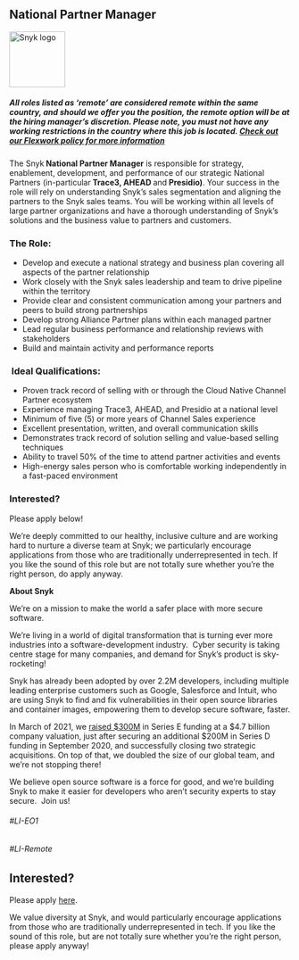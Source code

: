 National Partner Manager
---

<img src="https://res.cloudinary.com/snyk/image/upload/v1537345894/press-kit/brand/logo-black.png" width="100" alt="Snyk logo" />

<h5><span data-sheets-formula-bar-text-style="font-size:13px;color:#000000;font-weight:normal;text-decoration:none;font-family:'Arial';font-style:normal;text-decoration-skip-ink:none;">All roles listed as ‘remote’ are considered remote within the same country, and should we offer you the position, the remote option will be at the hiring manager’s discretion. Please note, you must not have any working restrictions in the country where this job is located. </span><a href="https://snyk.io/blog/introducing-flex-work-the-future-of-work-at-snyk/" target="_blank" data-sheets-formula-bar-text-link="https://snyk.io/blog/introducing-flex-work-the-future-of-work-at-snyk/" data-sheets-formula-bar-text-style="font-size:13px;color:#1155cc;font-weight:normal;text-decoration:underline;font-family:''Arial'';font-style:normal;text-decoration-skip-ink:none;">Check out our Flexwork policy for more information</a></h5>
<p><span style="font-weight: 400;">The Snyk</span><strong> National Partner Manager</strong><span style="font-weight: 400;"> is responsible for strategy, enablement, development, and performance of our strategic National Partners (in-particular</span><strong> Trace3, AHEAD </strong><span style="font-weight: 400;">and</span><strong> Presidio)</strong><span style="font-weight: 400;">. Your success in the role will rely on understanding Snyk’s sales segmentation and aligning the partners to the Snyk sales teams. You will be working within all levels of large partner organizations and have a thorough understanding of Snyk’s solutions and the business value to partners and customers.&nbsp;</span></p>
<h3><strong>The Role:</strong></h3>
<ul>
<li style="font-weight: 400;"><span style="font-weight: 400;">Develop and execute a national strategy and business plan covering all aspects of the partner relationship</span></li>
<li style="font-weight: 400;"><span style="font-weight: 400;">Work closely with the Snyk sales leadership and team to drive pipeline within the territory</span></li>
<li style="font-weight: 400;"><span style="font-weight: 400;">Provide clear and consistent communication among your partners and peers to build strong partnerships</span></li>
<li style="font-weight: 400;"><span style="font-weight: 400;">Develop strong Alliance Partner plans within each managed partner</span></li>
<li style="font-weight: 400;"><span style="font-weight: 400;">Lead regular business performance and relationship reviews with stakeholders</span></li>
<li style="font-weight: 400;"><span style="font-weight: 400;">Build and maintain activity and performance reports</span></li>
</ul>
<h3><strong>&nbsp;Ideal Qualifications:</strong></h3>
<ul>
<li style="font-weight: 400;"><span style="font-weight: 400;">Proven track record of selling with or through the Cloud Native Channel Partner ecosystem</span></li>
<li style="font-weight: 400;"><span style="font-weight: 400;">Experience managing Trace3, AHEAD, and Presidio at a national level</span></li>
<li style="font-weight: 400;"><span style="font-weight: 400;">Minimum of five (5) or more years of Channel Sales experience</span></li>
<li style="font-weight: 400;"><span style="font-weight: 400;">Excellent presentation, written, and overall communication skills</span></li>
<li style="font-weight: 400;"><span style="font-weight: 400;">Demonstrates track record of solution selling and value-based selling techniques</span></li>
<li style="font-weight: 400;"><span style="font-weight: 400;">Ability to travel 50% of the time to attend partner activities and events</span></li>
<li style="font-weight: 400;"><span style="font-weight: 400;">High-energy sales person who is comfortable working independently in a fast-paced environment</span></li>
</ul>
<h3><strong>Interested?</strong></h3>
<p><span style="font-weight: 400;">Please apply below!&nbsp;</span></p>
<p><span style="font-weight: 400;">We’re deeply committed to our healthy, inclusive culture and are working hard to nurture a diverse team at Snyk; we particularly encourage applications from those who are traditionally underrepresented in tech. If you like the sound of this role but are not totally sure whether you’re the right person, do apply anyway.</span></p>
<p class="p1"><span class="s1"><strong>About Snyk</strong></span></p>
<p>We’re on a mission to make the world a safer place with more secure software.</p>
<p>We’re living in a world of digital transformation that is turning ever more industries into a software-development industry.&nbsp; Cyber security is taking centre stage for many companies, and demand for Snyk’s product is sky-rocketing!&nbsp;&nbsp;</p>
<p>Snyk has already been adopted by over 2.2M developers, including multiple leading enterprise customers such as Google, Salesforce and Intuit, who are using Snyk to find and fix vulnerabilities in their open source libraries and container images, empowering them to develop secure software, faster.</p>
<p>In March of 2021, we&nbsp;<a href="https://snyk.io/news/snyk-advances-developer-first-security-with-series-e-investment/" target="_blank">raised $300M</a>&nbsp;in Series E funding at a $4.7 billion company valuation, just after securing an additional $200M in Series D funding in September 2020, and successfully closing two strategic acquisitions. On top of that, we doubled the size of our global team, and we’re not stopping there!&nbsp;&nbsp;</p>
<p>We believe open source software is a force for good, and we’re building Snyk to make it easier for developers who aren’t security experts to stay secure.&nbsp; Join us!</p>
<h6>#LI-EO1</h6>
<h6>#LI-Remote</h6>

Interested?
---

Please apply [here](https://boards.greenhouse.io/snyk/jobs/5422649002#app).

We value diversity at Snyk, and would particularly encourage applications from those who are traditionally underrepresented in tech.
If you like the sound of this role, but are not totally sure whether you’re the right person, please apply anyway!
